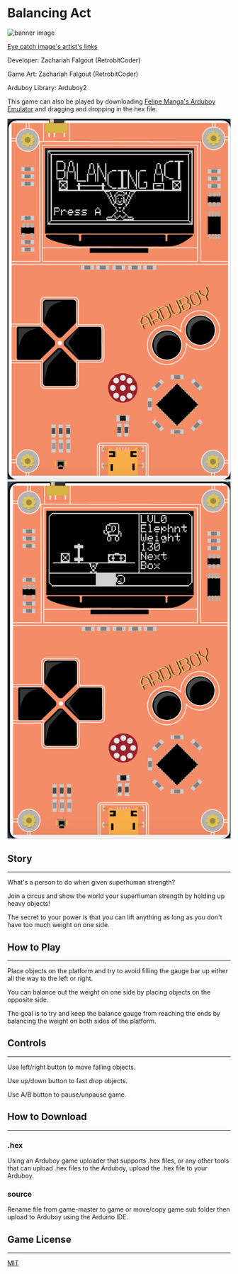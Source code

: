 # Balancing Act
[//]: # (image should be banner image for game)
![banner image](path)

[Eye catch image's artist's links](links)

Developer: Zachariah Falgout (RetrobitCoder)

Game Art: Zachariah Falgout (RetrobitCoder)

Arduboy Library: Arduboy2

This game can also be played by downloading [Felipe Manga's Arduboy Emulator](https://github.com/felipemanga/ProjectABE/releases) and dragging and dropping in the hex file.

![screenshot0](/images/screenshot0.png)
![screenshot1](/images/screenshot1.png)

[//]: # (story of game)
## Story
---

What's a person to do when given superhuman strength?

Join a circus and show the world your superhuman strength by holding up heavy objects!

The secret to your power is that you can lift anything as long as you don't have too much weight on one side.

[//]: # (how to play with images from game)
## How to Play
---

Place objects on the platform and try to avoid filling the gauge bar up either all the way to the left or right.

You can balance out the weight on one side by placing objects on the opposite side.

The goal is to try and keep the balance gauge from reaching the ends by balancing the weight on both sides of the platform.

[//]: # (controls)
## Controls
---

Use left/right button to move falling objects.

Use up/down button to fast drop objects.

Use A/B button to pause/unpause game.

[//]: # (download instructions for .arduboy, .hex, and source)
## How to Download
---

### .hex
Using an Arduboy game uploader that supports .hex files, or any other tools that can upload .hex files to the Arduboy, upload the .hex file to your Arduboy.

### source
Rename file from game-master to game or move/copy game sub folder then upload to Arduboy using the Arduino IDE.

[//]: # (license)
## Game License
---
[MIT](https://opensource.org/licenses/MIT)
